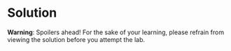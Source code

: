 # Solution

__Warning__: Spoilers ahead! For the sake of your learning, please refrain from viewing the solution before you attempt the lab.
